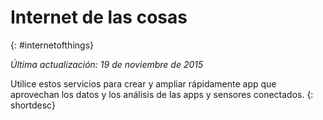 

# Internet de las cosas
{: #internetofthings}

*Última actualización: 19 de noviembre de 2015*

Utilice estos servicios para crear y ampliar rápidamente app que aprovechan los datos y los análisis de las apps y sensores conectados.
{: shortdesc}




